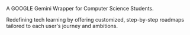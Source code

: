 A GOOGLE Gemini Wrapper for Computer Science Students.

Redefining tech learning by offering customized, step-by-step roadmaps tailored to each user's journey and ambitions.
